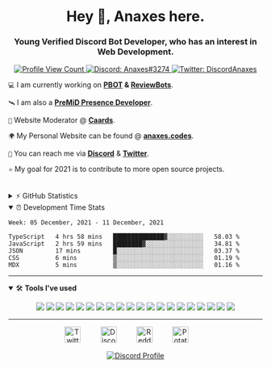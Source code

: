 <h1 align="center">Hey 👋, Anaxes here.</h1>
<h3 align="center">Young Verified Discord Bot Developer, who has an interest in Web Development.</h3>


<p align="center">
  <a href="https://github.com/DiscordAnaxes">
    <img src="https://komarev.com/ghpvc/?username=DiscordAnaxes&style=flat-square&label=Profile%20Views&logo=github" alt="Profile View Count"/>
  </a>
  <a href="https://discord.com/users/567885938160697377">
    <img src="https://img.shields.io/badge/Discord-Anaxes%233274-%237289da?logo=discord&style=flat-square" alt="Discord: Anaxes#3274"/>
  </a>
  <a href="https://twitter.com/DiscordAnaxes">
    <img src="https://img.shields.io/badge/Twitter-DiscordAnaxes-%231DA1F2?logo=twitter&style=flat-square" alt="Twitter: DiscordAnaxes"/>
  </a>
</p>


<!--- 🖥 I am currently a manager, web developer and bot developer for **[Blurple Development](https://blurple.gg)**.-->

`💻` I am currently working on **[PBOT](https://pb.anaxes.codes) & [ReviewBots](https://reviewbots.xyz)**.

`🛰️` I am also a **[PreMiD Presence Developer](https://premid.app/users/567885938160697377)**.

`📰` Website Moderator @ **[Caards](https://caards.me)**.

`🌍` My Personal Website can be found @ **[anaxes.codes](https://anaxes.codes)**.

`📨` You can reach me via **[Discord](https://discord.com/users/567885938160697377)** & **[Twitter](https://twitter.com/DiscordAnaxes)**.

`⭐` My goal for 2021 is to contribute to more open source projects.

<br>

<details>
  <summary>⚡ GitHub Statistics</summary> 
  <img src="https://github-readme-stats.vercel.app/api/top-langs/?username=anuraghazra&layout=compact&theme=tokyonight" />
  <img src="https://github-readme-stats.vercel.app/api?username=DiscordAnaxes&count_private=true&show_icons=true&theme=tokyonight" />
  <img src="http://github-readme-streak-stats.herokuapp.com?user=DiscordAnaxes&theme=tokyonight&hide_border=true)" />
  <img src="https://github-profile-trophy.vercel.app/?username=DiscordAnaxes&theme=dracula" />
</details>

<details open>
  <summary>⏰ Development Time Stats</summary>

<!--START_SECTION:waka-->
```text
Week: 05 December, 2021 - 11 December, 2021

TypeScript   4 hrs 58 mins   ██████████████▓░░░░░░░░░░   58.03 % 
JavaScript   2 hrs 59 mins   ████████▓░░░░░░░░░░░░░░░░   34.81 % 
JSON         17 mins         █░░░░░░░░░░░░░░░░░░░░░░░░   03.37 % 
CSS          6 mins          ▒░░░░░░░░░░░░░░░░░░░░░░░░   01.19 % 
MDX          5 mins          ▒░░░░░░░░░░░░░░░░░░░░░░░░   01.16 % 
```
<!--END_SECTION:waka-->

</details>

---

<details open>
<summary>🛠 <b>Tools I've used</b></summary>
<p>

<p align="center">
<img src="https://img.shields.io/badge/Node.JS-black?style=for-the-badge&logo=node.js" />
<img src="https://img.shields.io/badge/-HTML5-black?style=for-the-badge&logo=HTML5" />
<img src="https://img.shields.io/badge/CSS-black?style=for-the-badge&logo=css3&logoColor=1572B6" />
<img src="https://img.shields.io/badge/Javascript-black?style=for-the-badge&logo=javascript" />
  <img src="https://img.shields.io/badge/Typescript-black?style=for-the-badge&logo=typescript" />
<img src="https://img.shields.io/badge/TailwindCSS-black?style=for-the-badge&logo=Tailwind%20CSS" />
<img src="https://img.shields.io/badge/Nuxt-black?style=for-the-badge&logo=Nuxt.js" />
<img src="https://img.shields.io/badge/Vue-black?style=for-the-badge&logo=Vue.js" />
<img src="https://img.shields.io/badge/React-black?style=for-the-badge&logo=react" />
<img src="https://img.shields.io/badge/Font%20Awesome-black?style=for-the-badge&logo=Font%20Awesome" />
<img src="https://img.shields.io/badge/Github-black?style=for-the-badge&logo=Github" />
<img src="https://img.shields.io/badge/Jetbrains-black?style=for-the-badge&logo=Jetbrains" />
<img src="https://img.shields.io/badge/Visual%20Studio%20Code-black?style=for-the-badge&logo=visual-studio-code&logoColor=007ACC" />
<img src="https://img.shields.io/badge/NPM-black?style=for-the-badge&logo=npm" />
<img src="https://img.shields.io/badge/MongoDB-black?style=for-the-badge&logo=Mongodb" />
<img src="https://img.shields.io/badge/Photoshop-black?style=for-the-badge&logo=Adobe%20Photoshop" />
<img src="https://img.shields.io/badge/Windows-black?style=for-the-badge&logo=Windows" />
<img src="https://img.shields.io/badge/Arduino-black?style=for-the-badge&logo=Arduino" />
  <img src="https://img.shields.io/badge/Figma-black?style=for-the-badge&logo=Figma" />
<img src="https://img.shields.io/badge/Discord-black?style=for-the-badge&logo=Discord" />
</p>
</details>

---

<p align="center">
<a href="https://twitter.com/DiscordAnaxes" target="_blank"><img alt="Twitter" title="Twitter" height="32" width="32" src="https://raw.githubusercontent.com/peterthehan/peterthehan/master/assets/twitter.svg"></a>&nbsp;&nbsp;&nbsp;&nbsp;&nbsp;&nbsp;&nbsp;&nbsp;&nbsp;
<a href="https://dsc.bio/anaxes" target="_blank"><img alt="Discord" title="Discord" height="32" width="32" src="https://raw.githubusercontent.com/peterthehan/peterthehan/master/assets/discord.svg"></a>&nbsp;&nbsp;&nbsp;&nbsp;&nbsp;&nbsp;&nbsp;&nbsp;&nbsp;
<a href="https://reddit.com/u/DiscordAnaxes" target="_blank"><img alt="Reddit" title="Reddit" height="32" width="32" src="https://raw.githubusercontent.com/peterthehan/peterthehan/master/assets/reddit.svg"></a>&nbsp;&nbsp;&nbsp;&nbsp;&nbsp;&nbsp;&nbsp;&nbsp;&nbsp;
<a href="https://pb.anaxes.codes"><img alt="Potatoe Bot" title="PBOT's Website" height="32" width="32" 
src="https://i.ibb.co/6NrBXKf/Normal-Flickz-cropped.png" draggable=false></a>&nbsp;&nbsp;&nbsp;&nbsp;&nbsp;&nbsp;&nbsp;&nbsp;&nbsp;
</p>
<p align="center">
  <a href="https://discord.com/users/567885938160697377">
    <img src="https://lanyard-profile-readme.vercel.app/api/567885938160697377?bg=0a0f16" alt="Discord Profile"/>
  </a>
</p>
